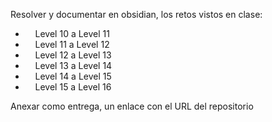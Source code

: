 Resolver y documentar en obsidian, los retos vistos en clase:  

-     Level 10 a Level 11
-     Level 11 a Level 12
-     Level 12 a Level 13
-     Level 13 a Level 14
-     Level 14 a Level 15
-     Level 15 a Level 16

Anexar como entrega, un enlace con el URL del repositorio